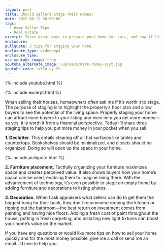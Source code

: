 ```yaml
---
layout: post
title: Should Sellers Stage Their Homes?
date: 2022-08-12 00:00:00
tags:
  - Home Seller Tips
  - Real Estate
excerpt: Three great ways to prepare your home for sale, and how it’ll help.
enclosure:
pullquote: 3 tips for staging your home.
enclosure_type: video/mp4
enclosure_time:
use_youtube_image: true
youtube_alternate_image: /uploads/mark-ramey-ssyt.jpg
youtube_code: ivYSu_ey-2Y
---
```

{% include youtube.html %}

{% include excerpt.html %}

When selling their houses, homeowners often ask me if it’s worth it to stage. The purpose of staging is to highlight the property’s floor plan and allow buyers to see the potential of the living space. Properly staging your home can attract more buyers to your listing and even help you net more money—so yes, it is worth it from a financial perspective. Today I’ll share three staging tips to help you put more money in your pocket when you sell.

**1\. Declutter**. This entails clearing off all flat surfaces like tables and countertops. Bookshelves should be minimalized, and closets should be organized. Doing so will open up the space in your home.&nbsp;

{% include pullquote.html %}

**2\. Furniture placement.** Tactfully organizing your furniture maximizes space and creates perceived value. It also shows buyers how your home’s space can be used, enabling them to imagine living there. With the advancement of technology, it’s even possible to stage an empty home by adding furniture and decorations to listing photos.&nbsp;

**3\. Decoration**. When I ask appraisers what sellers can do to get them the biggest bang for their buck, they don’t recommend redoing the kitchen or ripping out the bathroom—the best return on investment comes from painting and having nice floors. Adding a fresh coat of paint throughout the house, putting in fresh carpeting, and installing new light fixtures can boost your home’s value on the market.

If you have any questions or would like more tips on how to sell your home quickly and for the most money possible, give me a call or send me an email. I’d love to help you.